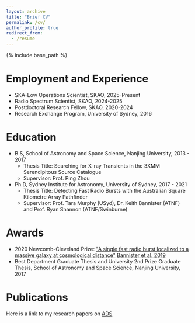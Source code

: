```yaml
---
layout: archive
title: "Brief CV"
permalink: /cv/
author_profile: true
redirect_from:
  - /resume
---
```

{% include base_path %}

Employment and Experience
======
* SKA-Low Operations Scientist, SKAO, 2025-Present
* Radio Spectrum Scientist, SKAO, 2024-2025
* Postdoctoral Research Fellow, SKAO, 2020-2024
* Research Exchange Program, University of Sydney, 2016

Education
======
* B.S, School of Astronomy and Space Science, Nanjing University, 2013 - 2017
  * Thesis Title: Searching for X-ray Transients in the 3XMM Serendipitous Source Catalogue
  * Supervisor: Prof. Ping Zhou
* Ph.D, Sydney Institute for Astronomy, University of Sydney, 2017 - 2021
  * Thesis Title: Detecting Fast Radio Bursts with the Australian Square Kilometre Array Pathfinder
  * Supervisor: Prof. Tara Murphy (USyd), Dr. Keith Bannister (ATNF) and Prof. Ryan Shannon (ATNF/Swinburne)

Awards
======
* 2020 Newcomb-Cleveland Prize: <a href="https://www.youtube.com/watch?v=0t0KoVhqz3Y">"A single fast radio burst localized to a massive galaxy at cosmological distance"</a> <a href="https://www.science.org/doi/10.1126/science.aaw5903"> Bannister et al. 2019 </a>
* Best Department Graduate Thesis and University 2nd Prize Graduate Thesis, School of Astronomy and Space Science, Nanjing University, 2017


Publications
======
Here is a link to my research papers on <a href="https://ui.adsabs.harvard.edu/public-libraries/4SDNTwFjT2SpYnTwWRyBog">ADS</a>

